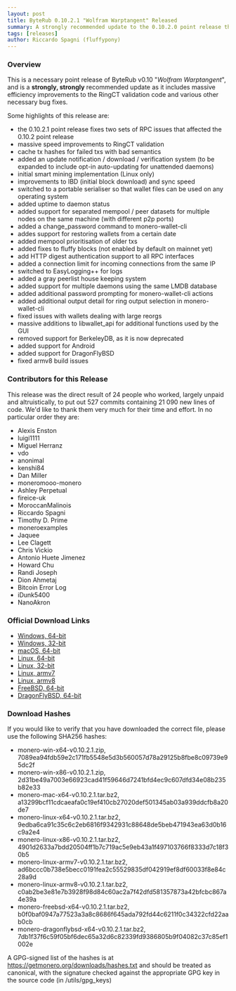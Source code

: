 ```yaml
---
layout: post
title: ByteRub 0.10.2.1 "Wolfram Warptangent" Released
summary: A strongly recommended update to the 0.10.2.0 point release that fixes some RPC issues
tags: [releases]
author: Riccardo Spagni (fluffypony)
---
```


### Overview

This is a necessary point release of ByteRub v0.10 "_Wolfram Warptangent_", and is a **strongly, strongly** recommended update as it includes massive efficiency improvements to the RingCT validation code and various other necessary bug fixes.

Some highlights of this release are:

- the 0.10.2.1 point release fixes two sets of RPC issues that affected the 0.10.2 point release
- massive speed improvements to RingCT validation
- cache tx hashes for failed txs with bad semantics
- added an update notification / download / verification system (to be expanded to include opt-in auto-updating for unattended daemons)
- initial smart mining implementation (Linux only)
- improvements to IBD (initial block download) and sync speed
- switched to a portable serialiser so that wallet files can be used on any operating system
- added uptime to daemon status
- added support for separated mempool / peer datasets for multiple nodes on the same machine (with different p2p ports)
- added a change_password command to monero-wallet-cli
- addes support for restoring wallets from a certain date
- added mempool prioritisation of older txs
- added fixes to fluffy blocks (not enabled by default on mainnet yet)
- add HTTP digest authentication support to all RPC interfaces
- added a connection limit for incoming connections from the same IP
- switched to EasyLogging++ for logs
- added a gray peerlist house keeping system
- added support for multiple daemons using the same LMDB database
- added additional password prompting for monero-wallet-cli actions
- added additional output detail for ring output selection in monero-wallet-cli
- fixed issues with wallets dealing with large reorgs
- massive additions to libwallet_api for additional functions used by the GUI
- removed support for BerkeleyDB, as it is now deprecated
- added support for Android
- added support for DragonFlyBSD
- fixed armv8 build issues

### Contributors for this Release

This release was the direct result of 24 people who worked, largely unpaid and altruistically, to put out 527 commits containing 21 090 new lines of code. We'd like to thank them very much for their time and effort. In no particular order they are:

- Alexis Enston
- luigi1111
- Miguel Herranz
- vdo
- anonimal
- kenshi84
- Dan Miller
- moneromooo-monero
- Ashley Perpetual
- fireice-uk
- MoroccanMalinois
- Riccardo Spagni
- Timothy D. Prime
- moneroexamples
- Jaquee
- Lee Clagett
- Chris Vickio
- Antonio Huete Jimenez
- Howard Chu
- Randi Joseph
- Dion Ahmetaj
- Bitcoin Error Log
- iDunk5400
- NanoAkron

### Official Download Links

- [Windows, 64-bit](https://downloads.getmonero.org/cli/monero-win-x64-v0.10.2.1.zip)
- [Windows, 32-bit](https://downloads.getmonero.org/cli/monero-win-x86-v0.10.2.1.zip)
- [macOS, 64-bit](https://downloads.getmonero.org/cli/monero-mac-x64-v0.10.2.1.tar.bz2)
- [Linux, 64-bit](https://downloads.getmonero.org/cli/monero-linux-x64-v0.10.2.1.tar.bz2)
- [Linux, 32-bit](https://downloads.getmonero.org/cli/monero-linux-x86-v0.10.2.1.tar.bz2)
- [Linux, armv7](https://downloads.getmonero.org/cli/monero-linux-armv7-v0.10.2.1.tar.bz2)
- [Linux, armv8](https://downloads.getmonero.org/cli/monero-linux-armv8-v0.10.2.1.tar.bz2)
- [FreeBSD, 64-bit](https://downloads.getmonero.org/cli/monero-freebsd-x64-v0.10.2.1.tar.bz2)
- [DragonFlyBSD, 64-bit](https://downloads.getmonero.org/cli/monero-dragonflybsd-x64-v0.10.2.1.tar.bz2)

### Download Hashes

If you would like to verify that you have downloaded the correct file, please use the following SHA256 hashes:

- monero-win-x64-v0.10.2.1.zip, 7089ea94fdb59e2c171fb5548e5d3b560057d78a29125b8fbe8c09739e95dc2f
- monero-win-x86-v0.10.2.1.zip, 2d31be49a7003e66923cad41f59646d7241bfd4ec9c607dfd34e08b235b82e33
- monero-mac-x64-v0.10.2.1.tar.bz2, a13299bcf11cdcaeafa0c19ef410cb27020def501345ab03a939ddcfb8a20de7
- monero-linux-x64-v0.10.2.1.tar.bz2, 9edba6ca91c35c6c2eb6816f9342931c88648de5beb471943ea63d0b16c9a2e4
- monero-linux-x86-v0.10.2.1.tar.bz2, 4901d2633a7bdd20504ff1b7c719ac5e9eb43a1f497103766f8333d7c18f30b5
- monero-linux-armv7-v0.10.2.1.tar.bz2, ad6bccc0b738e5becc0191fea2c55529835df042919ef8df60033f8e84c28a9d
- monero-linux-armv8-v0.10.2.1.tar.bz2, c0ab2be3e81e7b3928f98d84c60ac2a7f42dfd581357873a42bfcbc867a4e39a
- monero-freebsd-x64-v0.10.2.1.tar.bz2, b0f0baf0947a77523a3a8c8686f645ada792fd44c6211f0c34322cfd22aab0cb
- monero-dragonflybsd-x64-v0.10.2.1.tar.bz2, 7db1f37f6c59f05bf6dec65a32d6c82339fd9386805b9f04082c37c85ef1002e

A GPG-signed list of the hashes is at https://getmonero.org/downloads/hashes.txt and should be treated as canonical, with the signature checked against the appropriate GPG key in the source code (in /utils/gpg_keys)
